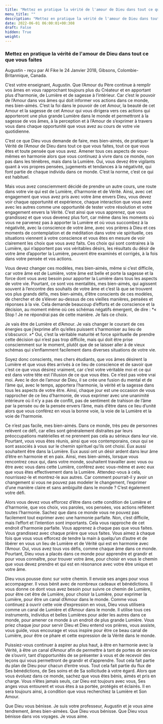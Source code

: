```yaml
---
title: "Mettez en pratique la vérité de l'amour de Dieu dans tout ce que vous faites"
menu_title: ""
description: "Mettez en pratique la vérité de l'amour de Dieu dans tout ce que vous faites"
date: 2022-06-01 06:00:01+00:308
draft: False
hidden: True
weight:
---
```

### Mettez en pratique la vérité de l'amour de Dieu dans tout ce que vous faites

Augustin - reçu par Al Fike le 24 Janvier 2018, Gibsons, Colombie-Britannique, Canada.

C’est votre enseignant, Augustin. Que l’Amour du Père continue à remplir vos âmes en vous rapprochant toujours plus du Créateur et en apportant plus d’harmonie, de Lumière et de sagesse à l’intérieur. Car c’est le pouvoir de l’Amour dans vos âmes qui doit informer vos actions dans ce monde, mes bien-aimés. C’est la foi dans le pouvoir de cet Amour, la beauté de cet Amour et la sagesse de cet Amour qui vous dirigera vers ces actions qui apporteront une plus grande Lumière dans le monde et permettront à la sagesse de vos âmes, à la perception et à l’Amour de s’exprimer à travers vous dans chaque opportunité que vous avez au cours de votre vie quotidienne.

C’est ce que Dieu vous demande de faire, mes bien-aimés, de pratiquer la Vérité de l’Amour de Dieu dans tout ce que vous faites, tout ce que vous êtes et toute pensée que vous avez. Amener tous ces aspects de vous-mêmes en harmonie alors que vous continuez à vivre dans ce monde, non pas dans les ténèbres, mais dans la Lumière. Oui, vous devez être vigilants quant à vos propres pensées, jugements et tendances à la négativité, qui font partie de chaque individu dans ce monde. C’est la norme, c’est ce qui est habituel.

Mais vous avez consciemment décidé de prendre un autre cours, une route dans votre vie qui est de Lumière, d’harmonie et de Vérité. Ainsi, avec cet engagement que vous avez pris avec votre âme envers Dieu, vous devez voir chaque opportunité et expérience, chaque interaction que vous avez avec les autres comme une opportunité de tester votre résolution et votre engagement envers la Vérité. C’est ainsi que vous apprenez, que vous grandissez et que vous devenez plus fort, car même dans les moments où vous ne parvenez pas à apporter la Lumière et où vous succombez à la négativité, avec la conscience de votre âme, avec vos prières à Dieu et ces moments de contemplation et de méditation dans votre vie spirituelle, ces situations viennent à votre conscience et vous êtes en mesure de voir clairement les choix que vous avez faits. Ces choix qui sont contraires à la Lumière, qui n’apportent pas vos véritables désirs, les résultats du désir de votre âme d’apporter la Lumière, peuvent être examinés et corrigés, à la fois dans votre pensée et vos actions.

Vous devez changer ces modèles, mes bien-aimés, même si c’est difficile, car votre âme est de Lumière, votre âme est belle et porte la sagesse et la force dont vous avez besoin pour apporter la Lumière dans tous les aspects de votre vie. Pourtant, ce sont vos mentalités, mes bien-aimés, qui agissent souvent à l’encontre des souhaits de votre âme et c’est là que se trouvent vos plus grands défis, mes bien-aimés, d’être conscients de ces modèles, de chercher et de s’élever au-dessus de ces vieilles manières, pensées et réponses à la vie. Cela demande beaucoup d’efforts et de conscience et la décision, au moment même où ces schémas négatifs émergent, de dire : *« Stop ! Je ne répondrai pas de cette manière. Je fais ce choix.

Je vais être de Lumière et d’Amour. Je vais changer le courant de ces énergies que j’exprime afin qu’elles puissent s’harmoniser au lieu de s’obscurcir. »* Oui, c’est la véritable maturité et force spirituelle de prendre cette décision qui n’est pas trop difficile, mais qui doit être prise consciemment sur le moment, plutôt que de se laisser aller à de vieux schémas qui s’enflamment facilement dans diverses situations de votre vie.

Soyez donc conscients, mes chers étudiants, que vos âmes désirent la Lumière et que vous êtes arrivés à ce lieu de conscience et de savoir que c’est ce que vous désirez vraiment, car c’est votre véritable moi et ce qui est dans votre tête est l’illusion de ce que vous êtes. Ce n’est pas votre vrai moi. Avec le don de l’amour de Dieu, il se crée une fusion du mental et de l’âme qui, avec le temps, apportera l’harmonie, la vérité et la sagesse dans tous les aspects de votre être. Ainsi, chaque jour est une occasion de vous rapprocher de ce lieu d’harmonie, de vous exprimer avec une unanimité intérieure où il n’y a pas de conflit, pas de sentiment de trahison de l’âme par la pensée ou de la pensée envers l’âme, mais d’être dans ce lieu d’unité alors que vous conférez en vous la bonne voie, la voie de la Lumière et la voie de l’harmonie.

Ce n’est pas facile, mes bien-aimés. Dans ce monde, très peu de personnes relèvent ce défi, car elles sont généralement distraites par leurs préoccupations matérielles et ne prennent pas cela au sérieux dans leur vie. Pourtant, vous vous êtes réunis, ainsi que vos contemporains, ceux qui se sont associés à vous sur le chemin spirituel qu’ils ont choisi. Eux aussi souhaitent être dans la Lumière. Eux aussi ont un désir ardent dans leur âme d’être en harmonie et en paix. Ainsi, mes bien-aimés, lorsque vous rencontrez ceux qui, dans votre monde, souhaitent travailler avec vous ou être avec vous dans cette Lumière, conférez avec vous-même et avec eux que vous êtes effectivement dans la Lumière. Attendez-vous à cela, nourrissez-le et montrez-le aux autres. Car comment pourrait-il y avoir un changement si vous ne pouvez pas modeler le changement, l’exprimer d’une manière claire et sans ambiguïté dans le monde ? C’est également votre défi.

Alors vous devez vous efforcez d’être dans cette condition de Lumière et d’harmonie, que vos choix, vos paroles, vos pensées, vos actions reflètent toutes l’harmonie. Sachez que dans ce monde vous ne pouvez pas facilement tout exprimer avec une harmonie parfaite. Non, c’est difficile, mais l’effort et l’intention sont importants. Cela vous rapproche de cet endroit d’harmonie parfaite. Vous apprenez à chaque pas que vous faites. Vous grandissez avec chaque prière que vous faites. Vous aimez à chaque fois que vous vous efforcez de tendre la main à quelqu’un d’autre et de libérer en vous un lieu de Lumière et de Vérité qui est en harmonie avec l’Amour. Oui, vous avez tous vos défis, comme chaque âme dans ce monde. Pourtant, Dieu vous a placés dans ce monde pour apprendre et grandir et pour vous connaître, pour trouver votre âme, pour choisir en vous le chemin que vous devez prendre et qui est en résonance avec votre être unique et votre âme.

Dieu vous pousse donc sur votre chemin. Il envoie ses anges pour vous accompagner. Il vous bénit avec de nombreux cadeaux et bénédictions. Il vous donne ce dont vous avez besoin pour suivre ce chemin de Lumière, pour être cet être de Lumière, pour choisir la Lumière, pour exprimer la Lumière, pour être un canal d’Amour dans le monde. Comme vous continuez à ouvrir cette voie d’expression en vous, Dieu vous utilisera comme un canal de Lumière et d’Amour dans le monde. Il utilise tous ces instruments, individus et belles Lumières pour aider les autres dans ce monde, pour amener ce monde à un endroit de plus grande Lumière. Vous priez chaque jour pour servir Dieu et Dieu entend vos prières, vous assiste, vous guide, vous encourage et vous inspire pour être ce beau canal de Lumière, pour être ce phare et cette expression de la Vérité dans le monde.

Puissiez-vous continuer à aspirer au plus haut, à être en harmonie avec la Vérité, à être un canal d’Amour afin de permettre à tant de portes de service de s’ouvrir, tant d’opportunités de se présenter à vous et de recevoir des leçons qui vous permettront de grandir et d’apprendre. Tout cela fait partie du plan de Dieu pour chacun d’entre vous. Tout cela fait partie du flux de Ses bénédictions, de Ses soins et de Sa sollicitude à votre égard. Alors que vous évoluez dans ce monde, sachez que vous êtes bénis, aimés et pris en charge. Vous n’êtes jamais seuls, car Dieu est toujours avec vous, Ses anges vous entourent et vous êtes à sa portée, protégés et éclairés. Il en sera toujours ainsi, à condition que vous recherchiez la Lumière et Son Amour.

Que Dieu vous bénisse. Je suis votre professeur, Augustin et je vous aime tendrement, âmes bien-aimées. Que Dieu vous bénisse. Que Dieu vous bénisse dans vos voyages. Je vous aime.
